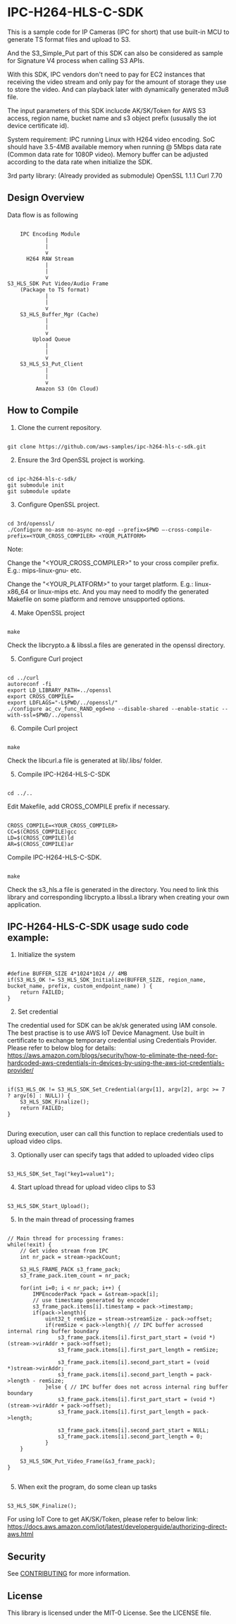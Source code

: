 # IPC-H264-HLS-C-SDK

This is a sample code for IP Cameras (IPC for short) that use built-in MCU to generate TS format files and upload to S3.

And the S3_Simple_Put part of this SDK can also be considered as sample for Signature V4 process when calling S3 APIs.

With this SDK, IPC vendors don't need to pay for EC2 instances that receiving the video stream and only pay for the amount of storage they use to store the video. And can playback later with dynamically generated m3u8 file.

The input parameters of this SDK inclucde AK/SK/Token for AWS S3 access, region name, bucket name and s3 object prefix (ususally the iot device certificate id). 

System requirement:
IPC running Linux with H264 video encoding.
SoC should have 3.5-4MB available memory when running @ 5Mbps data rate (Common data rate for 1080P video). 
Memory buffer can be adjusted according to the data rate when initialize the SDK.

3rd party library: (Already provided as submodule)
OpenSSL 1.1.1 
Curl 7.70

## Design Overview

Data flow is as following

```
                          
    IPC Encoding Module
            |
            |
            v
      H264 RAW Stream
            |
            |
            v
S3_HLS_SDK Put Video/Audio Frame
    (Package to TS format)
            |
            |
            v
    S3_HLS_Buffer_Mgr (Cache)
            |
            |
            v
        Upload Queue
            |
            |
            v
    S3_HLS_S3_Put_Client
            |
            |
            v
         Amazon S3 (On Cloud)

```

## How to Compile

1. Clone the current repository.

```

git clone https://github.com/aws-samples/ipc-h264-hls-c-sdk.git

```

2. Ensure the 3rd OpenSSL project is working.

```

cd ipc-h264-hls-c-sdk/
git submodule init
git submodule update

```

3. Configure OpenSSL project.

```

cd 3rd/openssl/
./Configure no-asm no-async no-egd --prefix=$PWD –-cross-compile-prefix=<YOUR_CROSS_COMPILER> <YOUR_PLATFORM>

```

Note: 

Change the "<YOUR_CROSS_COMPILER>" to your cross compiler prefix. E.g.: mips-linux-gnu- etc.

Change the "<YOUR_PLATFORM>" to your target platform. E.g.: linux-x86_64 or linux-mips etc. And you may need to modify the generated Makefile on some platform and remove unsupported options.

4. Make OpenSSL project

```

make

```

Check the libcrypto.a & libssl.a files are generated in the openssl directory.

5. Configure Curl project

```

cd ../curl
autoreconf -fi
export LD_LIBRARY_PATH=../openssl
export CROSS_COMPILE=
export LDFLAGS="-L$PWD/../openssl/"
./configure ac_cv_func_RAND_egd=no --disable-shared --enable-static --with-ssl=$PWD/../openssl

```

6. Compile Curl project

```

make

```

Check the libcurl.a file is generated at lib/.libs/ folder.

5. Compile IPC-H264-HLS-C-SDK

```

cd ../..

```

Edit Makefile, add CROSS_COMPILE prefix if necessary. 

```
  
CROSS_COMPILE=<YOUR_CROSS_COMPILER>
CC=$(CROSS_COMPILE)gcc
LD=$(CROSS_COMPILE)ld
AR=$(CROSS_COMPILE)ar

```

Compile IPC-H264-HLS-C-SDK.

```

make

```


Check the s3_hls.a file is generated in the directory. You need to link this library and corresponding libcrypto.a libssl.a library when creating your own application.

## IPC-H264-HLS-C-SDK usage sudo code example:

1. Initialize the system

```

#define BUFFER_SIZE	4*1024*1024 // 4MB
if(S3_HLS_OK != S3_HLS_SDK_Initialize(BUFFER_SIZE, region_name, bucket_name, prefix, custom_endpoint_name) ) {
    return FAILED;
}

```

2. Set credential

The credential used for SDK can be ak/sk generated using IAM console. The best practise is to use AWS IoT Device Managment.
Use built in certificate to exchange temporary credential using Credentials Provider.
Please refer to below blog for details:
https://aws.amazon.com/blogs/security/how-to-eliminate-the-need-for-hardcoded-aws-credentials-in-devices-by-using-the-aws-iot-credentials-provider/

```

if(S3_HLS_OK != S3_HLS_SDK_Set_Credential(argv[1], argv[2], argc >= 7 ? argv[6] : NULL)) {
    S3_HLS_SDK_Finalize();
    return FAILED;
}


```

During execution, user can call this function to replace credentials used to upload video clips.

3. Optionally user can specify tags that added to uploaded video clips

```

S3_HLS_SDK_Set_Tag("key1=value1");

```

4. Start upload thread for upload video clips to S3

```

S3_HLS_SDK_Start_Upload();

```

5. In the main thread of processing frames

```

// Main thread for processing frames:
while(!exit) {
    // Get video stream from IPC
    int nr_pack = stream->packCount;
    
	S3_HLS_FRAME_PACK s3_frame_pack;
	s3_frame_pack.item_count = nr_pack;
	
	for(int i=0; i < nr_pack; i++) {
		IMPEncoderPack *pack = &stream->pack[i];
		// use timestamp generated by encoder
		s3_frame_pack.items[i].timestamp = pack->timestamp;
		if(pack->length){
			uint32_t remSize = stream->streamSize - pack->offset;
			if(remSize < pack->length){ // IPC buffer acrossed internal ring buffer boundary
				s3_frame_pack.items[i].first_part_start = (void *)(stream->virAddr + pack->offset);
				s3_frame_pack.items[i].first_part_length = remSize;
				
				s3_frame_pack.items[i].second_part_start = (void *)stream->virAddr;
				s3_frame_pack.items[i].second_part_length = pack->length - remSize;
			}else { // IPC buffer does not across internal ring buffer boundary
				s3_frame_pack.items[i].first_part_start = (void *)(stream->virAddr + pack->offset);
				s3_frame_pack.items[i].first_part_length = pack->length;
				
				s3_frame_pack.items[i].second_part_start = NULL;
				s3_frame_pack.items[i].second_part_length = 0;
			}
	}

	S3_HLS_SDK_Put_Video_Frame(&s3_frame_pack);
}


```

5. When exit the program, do some clean up tasks

```

S3_HLS_SDK_Finalize();

```

For using IoT Core to get AK/SK/Token, please refer to below link:
https://docs.aws.amazon.com/iot/latest/developerguide/authorizing-direct-aws.html

## Security

See [CONTRIBUTING](CONTRIBUTING.md#security-issue-notifications) for more information.

## License

This library is licensed under the MIT-0 License. See the LICENSE file.


